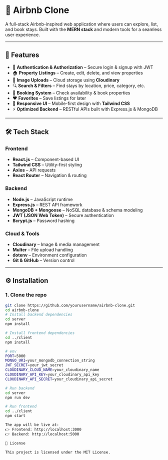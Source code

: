 # 🏡 Airbnb Clone  

A full-stack Airbnb-inspired web application where users can explore, list, and book stays. Built with the **MERN stack** and modern tools for a seamless user experience.  

---

## 🚀 Features  

- 🔑 **Authentication & Authorization** – Secure login & signup with JWT  
- 🏠 **Property Listings** – Create, edit, delete, and view properties  
- 📸 **Image Uploads** – Cloud storage using **Cloudinary**  
- 🔍 **Search & Filters** – Find stays by location, price, category, etc.  
- 📅 **Booking System** – Check availability & book properties  
- ❤️ **Favorites** – Save listings for later  
- 📱 **Responsive UI** – Mobile-first design with **Tailwind CSS**  
- ⚡ **Optimized Backend** – RESTful APIs built with Express.js & MongoDB  

---

## 🛠 Tech Stack  

### Frontend  
- **React.js** – Component-based UI  
- **Tailwind CSS** – Utility-first styling  
- **Axios** – API requests  
- **React Router** – Navigation & routing  

### Backend  
- **Node.js** – JavaScript runtime  
- **Express.js** – REST API framework  
- **MongoDB + Mongoose** – NoSQL database & schema modeling  
- **JWT (JSON Web Token)** – Secure authentication  
- **Bcrypt.js** – Password hashing  

### Cloud & Tools  
- **Cloudinary** – Image & media management  
- **Multer** – File upload handling  
- **dotenv** – Environment configuration  
- **Git & GitHub** – Version control  

---

## ⚙️ Installation  

### 1. Clone the repo  
```bash
git clone https://github.com/yourusername/airbnb-clone.git
cd airbnb-clone
# Install backend dependencies
cd server
npm install

# Install frontend dependencies
cd ../client
npm install

# env
PORT=5000
MONGO_URI=your_mongodb_connection_string
JWT_SECRET=your_jwt_secret
CLOUDINARY_CLOUD_NAME=your_cloudinary_name
CLOUDINARY_API_KEY=your_cloudinary_api_key
CLOUDINARY_API_SECRET=your_cloudinary_api_secret

# Run backend
cd server
npm run dev

# Run frontend
cd ../client
npm start

The app will be live at:
👉 Frontend: http://localhost:3000
👉 Backend: http://localhost:5000

📜 License

This project is licensed under the MIT License.
